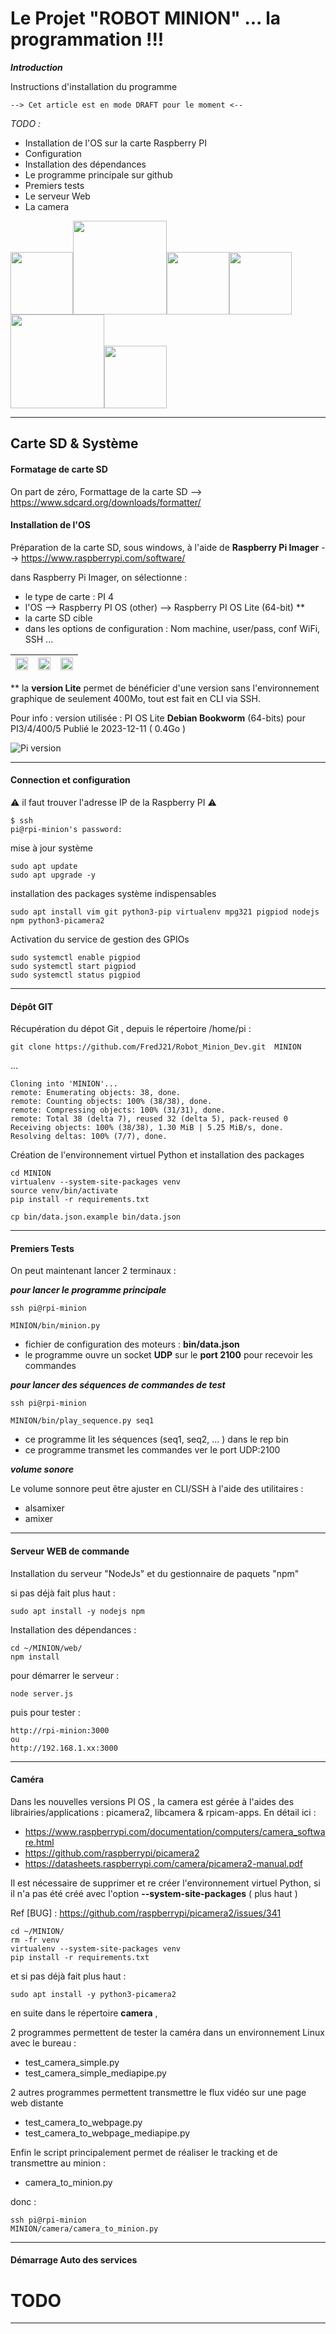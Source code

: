 # Le Projet "ROBOT MINION" ... la programmation !!!

***Introduction***

Instructions d'installation du programme

    --> Cet article est en mode DRAFT pour le moment <--

*TODO :*
- Installation de l'OS sur la carte Raspberry PI
- Configuration
- Installation des dépendances
- Le programme principale sur github
- Premiers tests
- Le serveur Web
- La camera



<img src="img/minion.gif" width=100px /><img src="img/minion.gif" width=150px /><img src="img/minion.gif" width=100px /><img src="img/minion.gif" width=100px /><img src="img/minion.gif" width=150px /><img src="img/minion.gif" width=100px />

---
## Carte SD & Système


#### Formatage de carte SD

On part de zéro, Formattage de la carte SD --> https://www.sdcard.org/downloads/formatter/


#### Installation de l'OS

Préparation de la carte SD, sous windows, à l'aide de **Raspberry Pi Imager** --> https://www.raspberrypi.com/software/

dans Raspberry Pi Imager, on sélectionne :
- le type de carte : PI 4
- l'OS  --> Raspberry PI OS (other) -->  Raspberry PI OS Lite (64-bit) **
- la carte SD cible
- dans les options de configuration : Nom machine, user/pass, conf WiFi, SSH ...


| <a href="img/pi_imager.JPG"><img src="img/pi_imager.JPG" width="100%"></a> | <a href="img/pi_imager_os_custom_1.JPG"><img src="img/pi_imager_os_custom_1.JPG" width="100%"></a> | <a href="img/pi_imager_os_custom_2.JPG"><img src="img/pi_imager_os_custom_2.JPG" width="100%"></a> |
|-----|-----|-----|



** la **version Lite** permet de bénéficier d'une version sans l'environnement graphique de seulement 400Mo, tout est fait en CLI via SSH.

Pour info : version utilisée : PI OS Lite **Debian Bookworm** (64-bits) pour PI3/4/400/5 Publié le 2023-12-11 ( 0.4Go )

![Pi version](img/Pi_OS_Lite_bookworm.JPG)



---

#### Connection et configuration

⚠️ il faut trouver l'adresse IP de la Raspberry PI ⚠️

    $ ssh
    pi@rpi-minion's password:

mise à jour système

    sudo apt update    
    sudo apt upgrade -y

installation des packages système indispensables

    sudo apt install vim git python3-pip virtualenv mpg321 pigpiod nodejs npm python3-picamera2

Activation du service de gestion des GPIOs

    sudo systemctl enable pigpiod
    sudo systemctl start pigpiod
    sudo systemctl status pigpiod

---

#### Dépôt GIT

Récupération du dépot Git , depuis le répertoire /home/pi :

    git clone https://github.com/FredJ21/Robot_Minion_Dev.git  MINION

...

    Cloning into 'MINION'...
    remote: Enumerating objects: 38, done.
    remote: Counting objects: 100% (38/38), done.
    remote: Compressing objects: 100% (31/31), done.
    remote: Total 38 (delta 7), reused 32 (delta 5), pack-reused 0
    Receiving objects: 100% (38/38), 1.30 MiB | 5.25 MiB/s, done.
    Resolving deltas: 100% (7/7), done.

Création de l'environnement virtuel Python et installation des packages

    cd MINION
    virtualenv --system-site-packages venv
    source venv/bin/activate
    pip install -r requirements.txt

    cp bin/data.json.example bin/data.json

---

#### Premiers Tests

On peut maintenant lancer 2 terminaux  :

***pour lancer le programme principale***


    ssh pi@rpi-minion

    MINION/bin/minion.py

- fichier de configuration des moteurs : **bin/data.json**
- le programme ouvre un socket **UDP** sur le **port 2100** pour recevoir les commandes


***pour lancer des séquences de commandes de test***


    ssh pi@rpi-minion

    MINION/bin/play_sequence.py seq1

- ce programme lit les séquences (seq1, seq2, ... ) dans le rep bin
- ce programme transmet les commandes ver le port UDP:2100

***volume sonore***

Le volume sonnore peut être ajuster en CLI/SSH à l'aide des utilitaires :

- alsamixer
- amixer


---

#### Serveur WEB de commande
Installation du serveur "NodeJs" et du gestionnaire de paquets "npm"

si pas déjà fait plus haut :

    sudo apt install -y nodejs npm

Installation des dépendances :

    cd ~/MINION/web/
    npm install

pour démarrer le serveur :

    node server.js

puis pour tester :     

    http://rpi-minion:3000
    ou
    http://192.168.1.xx:3000

---

#### Caméra

Dans les nouvelles versions PI OS , la camera est gérée à l'aides des librairies/applications : picamera2, libcamera & rpicam-apps.
En détail ici :

- https://www.raspberrypi.com/documentation/computers/camera_software.html
- https://github.com/raspberrypi/picamera2
- https://datasheets.raspberrypi.com/camera/picamera2-manual.pdf


Il est nécessaire de supprimer et re créer l'environnement virtuel Python, si il n'a pas été créé avec l'option **--system-site-packages** ( plus haut )

Ref [BUG] : https://github.com/raspberrypi/picamera2/issues/341

    cd ~/MINION/
    rm -fr venv
    virtualenv --system-site-packages venv
    pip install -r requirements.txt

et si pas déjà fait plus haut :

    sudo apt install -y python3-picamera2

en suite dans le répertoire **camera** ,

2 programmes permettent de tester la caméra dans un environnement Linux avec le bureau :

- test_camera_simple.py
- test_camera_simple_mediapipe.py

2 autres programmes permettent transmettre le flux vidéo sur une page web distante

- test_camera_to_webpage.py
- test_camera_to_webpage_mediapipe.py

Enfin le script principalement permet de réaliser le tracking et de transmettre au minion :

- camera_to_minion.py


donc :

    ssh pi@rpi-minion
    MINION/camera/camera_to_minion.py



---

#### Démarrage Auto des services

# TODO















  ---
